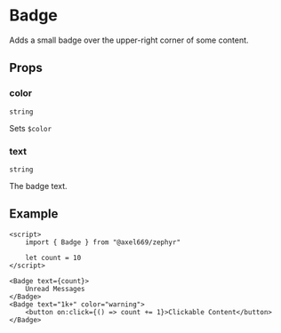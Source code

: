 # Badge
Adds a small badge over the upper-right corner of some content.

## Props

### color
`string`

Sets `$color`

### text
`string`

The badge text.

## Example
```svelte
<script>
    import { Badge } from "@axel669/zephyr"

    let count = 10
</script>

<Badge text={count}>
    Unread Messages
</Badge>
<Badge text="1k+" color="warning">
    <button on:click={() => count += 1}>Clickable Content</button>
</Badge>
```
